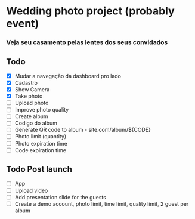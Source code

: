 # Wedding photo project (probably event)

### Veja seu casamento pelas lentes dos seus convidados

## Todo

- [x] Mudar a navegação da dashboard pro lado
- [x] Cadastro
- [x] Show Camera
- [x] Take photo
- [ ] Upload photo
- [ ] Improve photo quality
- [ ] Create album
- [ ] Codigo do album
- [ ] Generate QR code to album - site.com/album/${CODE}
- [ ] Photo limit (quantity)
- [ ] Photo expiration time
- [ ] Code expiration time

## Todo Post launch

- [ ] App
- [ ] Upload video
- [ ] Add presentation slide for the guests
- [ ] Create a demo account, photo limit, time limit, quality limit, 2 guest per album
